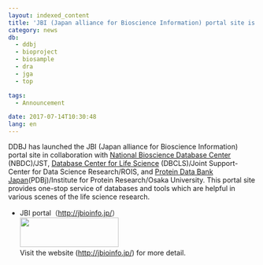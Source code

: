 ```yaml
---
layout: indexed_content
title: 'JBI (Japan alliance for Bioscience Information) portal site is now open.'
category: news
db:
  - ddbj
  - bioproject
  - biosample
  - dra
  - jga
  - top

tags:
  - Announcement

date: 2017-07-14T10:30:48
lang: en
---
```


DDBJ has launched the JBI (Japan alliance for Bioscience Information) portal site in collaboration with <a href="https://biosciencedbc.jp/en/">National Bioscience Database Center</a> (NBDC)/JST, <a href="http://dbcls.rois.ac.jp/en/">Database Center for Life Science</a> (DBCLS)/Joint Support-Center for Data Science Research/ROIS, and <a href="https://pdbj.org/">Protein Data Bank Japan</a>(PDBj)/Institute for Protein Research/Osaka University. This portal site provides one-stop service of databases and tools which are helpful in various scenes of the life science research.

<ul class="d_triangle">
    <li>JBI portal（<a href="http://jbioinfo.jp/">http://jbioinfo.jp/</a>）<br><a href="http://jbioinfo.jp/"></a><a href="http://jbioinfo.jp/"><img src="{{ site.baseurl }}/assets/images/news/jbi_logo-e1499915245761.png" alt="" width="200" height="60" class="alignnone size-full wp-image-49370"></a><br>Visit the website (<a href="http://jbioinfo.jp/">http://jbioinfo.jp/</a>) for more detail.</li>
</ul>
